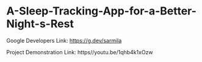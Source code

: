 # A-Sleep-Tracking-App-for-a-Better-Night-s-Rest

Google Developers Link: https://g.dev/sarmila

Project Demonstration Link: https//youtu.be/1qhb4k1xOzw
